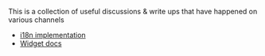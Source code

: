 This is a collection of useful discussions & write ups that have happened on various channels

* [i18n implementation](Polyglot-i18n)
* [Widget docs](Widget-Documentation)